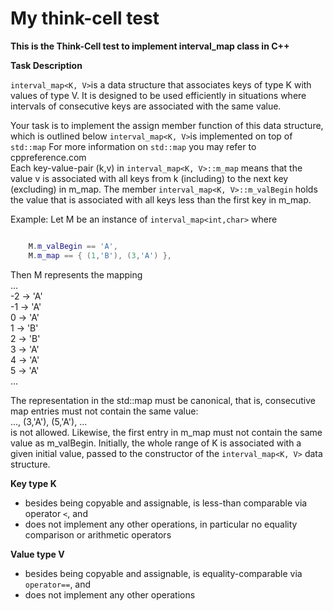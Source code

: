 # My think-cell test

<b>This is the Think-Cell test to implement interval_map class in C++</b>

<b>Task Description</b>

`interval_map<K, V>`is a data structure that associates keys of type K with values of type V. It is designed to be used efficiently in situations where intervals of consecutive keys are associated with the same value.

Your task is to implement the assign member function of this data structure, which is outlined below `interval_map<K, V>`is implemented on top of `std::map` For more information on `std::map` you may refer to cppreference.com</br>
Each key-value-pair (k,v) in `interval_map<K, V>::m_map` means that the value v is associated with all keys from k (including) to the next key (excluding) in m_map. The member `interval_map<K, V>::m_valBegin` holds the value that is associated with all keys less than the first key in m_map.

Example: Let M be an instance of `interval_map<int,char>` where

```c++

    M.m_valBegin == 'A',
    M.m_map == { (1,'B'), (3,'A') },

```

 Then M represents the mapping</br>
...</br>
-2 -> 'A'</br>
-1 -> 'A'</br>
0 -> 'A'</br>
1 -> 'B'</br>
2 -> 'B'</br>
3 -> 'A'</br>
4 -> 'A'</br>
5 -> 'A'</br>
...</br>

The representation in the std::map must be canonical, that is, consecutive map entries must not contain the same value:</br>
..., (3,'A'), (5,'A'), ...</br>
is not allowed. Likewise, the first entry in m_map must not contain the same value as m_valBegin. Initially, the whole range of K is associated with a given initial value, passed to the constructor of the `interval_map<K, V>` data structure.

<b>Key type K</b>

- besides being copyable and assignable, is less-than comparable via operator `<`, and
- does not implement any other operations, in particular no equality comparison or arithmetic operators

<b>Value type V</b>

- besides being copyable and assignable, is equality-comparable via `operator==`, and
- does not implement any other operations
